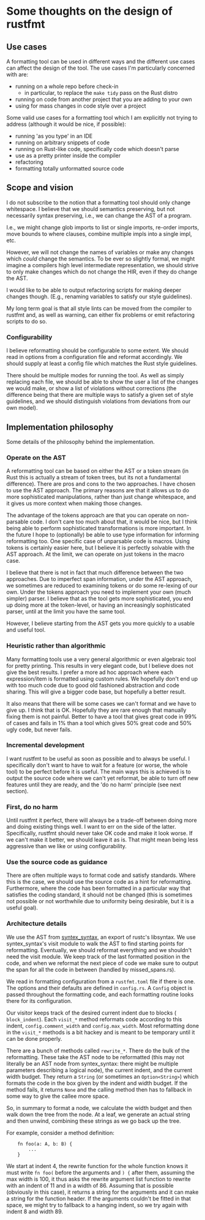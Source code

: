 # Some thoughts on the design of rustfmt

## Use cases

A formatting tool can be used in different ways and the different use cases can
affect the design of the tool. The use cases I'm particularly concerned with are:

* running on a whole repo before check-in
  - in particular, to replace the `make tidy` pass on the Rust distro
* running on code from another project that you are adding to your own
* using for mass changes in code style over a project

Some valid use cases for a formatting tool which I am explicitly not trying to
address (although it would be nice, if possible):

* running 'as you type' in an IDE
* running on arbitrary snippets of code
* running on Rust-like code, specifically code which doesn't parse
* use as a pretty printer inside the compiler
* refactoring
* formatting totally unformatted source code


## Scope and vision

I do not subscribe to the notion that a formatting tool should only change
whitespace. I believe that we should semantics preserving, but not necessarily
syntax preserving, i.e., we can change the AST of a program.

I.e., we might change glob imports to list or single imports, re-order imports,
move bounds to where clauses, combine multiple impls into a single impl, etc.

However, we will not change the names of variables or make any changes which
*could* change the semantics. To be ever so slightly formal, we might imagine
a compilers high level intermediate representation, we should strive to only
make changes which do not change the HIR, even if they do change the AST.

I would like to be able to output refactoring scripts for making deeper changes
though. (E.g., renaming variables to satisfy our style guidelines).

My long term goal is that all style lints can be moved from the compiler to
rustfmt and, as well as warning, can either fix problems or emit refactoring
scripts to do so.

### Configurability

I believe reformatting should be configurable to some extent. We should read in
options from a configuration file and reformat accordingly. We should supply at
least a config file which matches the Rust style guidelines.

There should be multiple modes for running the tool. As well as simply replacing
each file, we should be able to show the user a list of the changes we would
make, or show a list of violations without corrections (the difference being
that there are multiple ways to satisfy a given set of style guidelines, and we
should distinguish violations from deviations from our own model).


## Implementation philosophy

Some details of the philosophy behind the implementation.


### Operate on the AST

A reformatting tool can be based on either the AST or a token stream (in Rust
this is actually a stream of token trees, but its not a fundamental difference).
There are pros and cons to the two approaches. I have chosen to use the AST
approach. The primary reasons are that it allows us to do more sophisticated
manipulations, rather than just change whitespace, and it gives us more context
when making those changes.

The advantage of the tokens approach are that you can operate on non-parsable
code. I don't care too much about that, it would be nice, but I think being able
to perform sophisticated transformations is more important. In the future I hope to
(optionally) be able to use type information for informing reformatting too. One
specific case of unparsable code is macros. Using tokens is certainly easier
here, but I believe it is perfectly solvable with the AST approach. At the limit,
we can operate on just tokens in the macro case.

I believe that there is not in fact that much difference between the two
approaches. Due to imperfect span information, under the AST approach, we
sometimes are reduced to examining tokens or do some re-lexing of our own. Under
the tokens approach you need to implement your own (much simpler) parser. I
believe that as the tool gets more sophisticated, you end up doing more at the
token-level, or having an increasingly sophisticated parser, until at the limit
you have the same tool.

However, I believe starting from the AST gets you more quickly to a usable and
useful tool.


### Heuristic rather than algorithmic

Many formatting tools use a very general algorithmic or even algebraic tool for
pretty printing. This results in very elegant code, but I believe does not give
the best results. I prefer a more ad hoc approach where each expression/item is
formatted using custom rules. We hopefully don't end up with too much code due
to good old fashioned abstraction and code sharing. This will give a bigger code
base, but hopefully a better result.

It also means that there will be some cases we can't format and we have to give
up. I think that is OK. Hopefully they are rare enough that manually fixing them
is not painful. Better to have a tool that gives great code in 99% of cases and
fails in 1% than a tool which gives 50% great code and 50% ugly code, but never
fails.


### Incremental development

I want rustfmt to be useful as soon as possible and to always be useful. I
specifically don't want to have to wait for a feature (or worse, the whole tool)
to be perfect before it is useful. The main ways this is achieved is to output
the source code where we can't yet reformat, be able to turn off new features
until they are ready, and the 'do no harm' principle (see next section).


### First, do no harm

Until rustfmt it perfect, there will always be a trade-off between doing more and
doing existing things well. I want to err on the side of the latter.
Specifically, rustfmt should never take OK code and make it look worse. If we
can't make it better, we should leave it as is. That might mean being less
aggressive than we like or using configurability.


### Use the source code as guidance

There are often multiple ways to format code and satisfy standards. Where this
is the case, we should use the source code as a hint for reformatting.
Furthermore, where the code has been formatted in a particular way that satisfies
the coding standard, it should not be changed (this is sometimes not possible or
not worthwhile due to uniformity being desirable, but it is a useful goal).


### Architecture details

We use the AST from [syntex_syntax], an export of rustc's libsyntax. We use
syntex_syntax's visit module to walk the AST to find starting points for
reformatting. Eventually, we should reformat everything and we shouldn't need
the visit module. We keep track of the last formatted position in the code, and
when we reformat the next piece of code we make sure to output the span for all
the code in between (handled by missed_spans.rs).

[syntex_syntax]: https://crates.io/crates/syntex_syntax

We read in formatting configuration from a `rustfmt.toml` file if there is one.
The options and their defaults are defined in `config.rs`. A `Config` object is
passed throughout the formatting code, and each formatting routine looks there
for its configuration.

Our visitor keeps track of the desired current indent due to blocks (
`block_indent`). Each `visit_*` method reformats code according to this indent,
`config.comment_width` and `config.max_width`. Most reformatting done in the
`visit_*` methods is a bit hackey and is meant to be temporary until it can be
done properly.

There are a bunch of methods called `rewrite_*`. There do the bulk of the
reformatting. These take the AST node to be reformatted (this may not literally
be an AST node from syntex_syntax: there might be multiple parameters
describing a logical node), the current indent, and the current width budget.
They return a `String` (or sometimes an `Option<String>`) which formats the
code in the box given by the indent and width budget. If the method fails, it
returns `None` and the calling method then has to fallback in some way to give
the callee more space.

So, in summary to format a node, we calculate the width budget and then walk down
the tree from the node. At a leaf, we generate an actual string and then unwind,
combining these strings as we go back up the tree.

For example, consider a method definition:

```
    fn foo(a: A, b: B) {
        ...
    }
```

We start at indent 4, the rewrite function for the whole function knows it must
write `fn foo(` before the arguments and `) {` after them, assuming the max width
is 100, it thus asks the rewrite argument list function to rewrite with an indent
of 11 and in a width of 86. Assuming that is possible (obviously in this case),
it returns a string for the arguments and it can make a string for the function
header. If the arguments couldn't be fitted in that space, we might try to
fallback to a hanging indent, so we try again with indent 8 and width 89.

